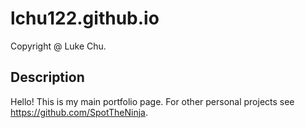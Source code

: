 # lchu122.github.io

Copyright @ Luke Chu.
 
## Description

Hello!
This is my main portfolio page.
For other personal projects see https://github.com/SpotTheNinja.
